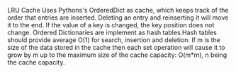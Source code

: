  LRU Cache Uses Pythons's OrderedDict as cache, which keeps track of the order that entries are inserted. Deleting an entry and reinserting it will move it to the end. If the value of a key is changed, the key position does not change. Ordered Dictionaries are implement as hash tables.Hash tables should provide average O(1) for search, insertion and deletion. If m is the size of the data stored in the cache then each set operation will cause it to grow by m up to the maximum size of the cache capacity: O(m*m), n being the cache capacity.
